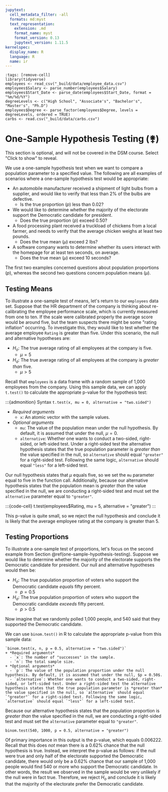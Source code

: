 ```yaml
---
jupytext:
  cell_metadata_filter: -all
  formats: md:myst
  text_representation:
    extension: .md
    format_name: myst
    format_version: 0.13
    jupytext_version: 1.11.5
kernelspec:
  display_name: R
  language: R
  name: ir
---
```


```{code-cell}
:tags: [remove-cell]
library(tidyverse)
employees <- read_csv("_build/data/employee_data.csv")
employees$Salary <- parse_number(employees$Salary)
employees$Start_Date <- parse_date(employees$Start_Date, format = "%m/%d/%Y")
degreeLevels <- c("High School", "Associate's", "Bachelor's", "Master's", "Ph.D")
employees$Degree <- parse_factor(employees$Degree, levels = degreeLevels, ordered = TRUE)
carbs <- read.csv("_build/data/carbs.csv")
```

# One-Sample Hypothesis Testing (&#9909;)

This section is optional, and will not be covered in the DSM course. Select "Click to show" to reveal.

We use a one-sample hypothesis test when we want to compare a population parameter to a specified value. The following are all examples of scenarios where a one-sample hypothesis test would be appropriate:

+ An automobile manufacturer received a shipment of light bulbs from a supplier, and would like to verify that less than 2% of the bulbs are defective.
  + Is the true proportion ($p$) less than 0.02?
+ We would like to determine whether the majority of the electorate support the Democratic candidate for president.
  + Does the true proportion ($p$)  exceed 0.50?
+ A food processing plant received a truckload of chickens from a local farmer, and needs to verify that the average chicken weighs at least two pounds. 
  + Does the true mean ($\mu$)  exceed 2 lbs?
+ A software company wants to determine whether its users interact with the homepage for at least ten seconds, on average. 
  +  Does the true mean ($\mu$) exceed 10 seconds?
  
The first two examples concerned questions about population proportions ($p$), whereas the second two questions concern population means ($\mu$).

## Testing Means

To illustrate a one-sample test of means, let's return to our `employees` data set. Suppose that the HR department of the company is thinking about re-calibrating the employee performance scale, which is currently measured from one to ten. If the scale were calibrated properly the average score would be around five, but the team suspects there might be some "rating inflation" occurring. To investigate this, they would like to test whether the average employee `Rating` is greater than five. Under this scenario, the null and alternative hypotheses are:

+ $H_o$: The true average rating of all employees at the company is five.
  + $\mu = 5$
+ $H_a$: The true average rating of all employees at the company is *greater than* five.
  + $\mu > 5$
  
Recall that `employees` is a data frame with a random sample of 1,000 employees from the company. Using this sample data, we can apply `t.test()` to calculate the appropriate p-value for the hypothesis test:

:::{admonition} Syntax
`t.test(x, mu = 0, alternative = "two.sided")`
+ *Required arguments*
  - `x`: An atomic vector with the sample values.
+ *Optional arguments*
  - `mu`: The value of the population mean under the null hypothesis. By default, it is assumed that under the null, $\mu = 0$.
  - `alternative`: Whether one wants to conduct a two-sided, right-sided, or left-sided test. Under a right-sided test the alternative hypothesis states that the true population parameter is *greater than* the value specified in the null, so `alternative` should equal `"greater"` for a right-sided test. Following the same logic, `alternative` should equal `"less"` for a left-sided test.

Our null hypothesis states that $\mu$ equals five, so we set the `mu` parameter equal to five in the function call. Additionally, because our alternative hypothesis states that the population mean is *greater than* the value specified in the null, we are conducting a right-sided test and must set the `alternative` parameter equal to `"greater"`.

:::{code-cell}
t.test(employees$Rating, mu = 5, alternative = "greater")
:::

This p-value is quite small, so we reject the null hypothesis and conclude it is likely that the average employee rating at the company is greater than 5.

## Testing Proportions

To illustrate a one-sample test of proportions, let's focus on the second example from Section \@ref(one-sample-hypothesis-testing). Suppose we would like to determine whether the majority of the electorate supports the Democratic candidate for president. Our null and alternative hypotheses would then be:

+ $H_o$: The true population proportion of voters who support the Democratic candidate *equals* fifty percent.
  + $p = 0.5$
+ $H_a$: The true population proportion of voters who support the Democratic candidate *exceeds* fifty percent.
  + $p > 0.5$
  
Now imagine that we randomly polled 1,000 people, and 540 said that they supported the Democratic candidate. 

We can use `binom.test()` in R to calculate the appropriate p-value from this sample data:

```{admonition} Syntax
`binom.test(x, n, p = 0.5, alternative = "two.sided")`
+ *Required arguments*
  - `x`: The number of "successes" in the sample.
  - `n`: The total sample size.
+ *Optional arguments*
  - `p`: The value of the population proportion under the null hypothesis. By default, it is assumed that under the null, $p = 0.50$.
  - `alternative`: Whether one wants to conduct a two-sided, right-sided, or left-sided test. Under a right-sided test the alternative hypothesis states that the true population parameter is *greater than* the value specified in the null, so `alternative` should equal `"greater"` for a right-sided test. Following the same logic, `alternative` should equal `"less"` for a left-sided test.
```
  
Because our alternative hypothesis states that the population proportion is *greater than* the value specified in the null, we are conducting a right-sided test and must set the `alternative` parameter equal to `"greater"`.

```{code-cell}
binom.test(540, 1000, p = 0.5, alternative = "greater")
```

Of primary importance in this output is the p-value, which equals 0.006222. Recall that this does *not* mean there is a 0.62% chance that the null hypothesis is true. Instead, we interpret the p-value as follows: if the null were true and only half of the electorate supported the Democratic candidate, there would only be a 0.62% chance that our sample of 1,000 people would find 540 or more who support the Democratic candidate. In other words, the result we observed in the sample would be very unlikely if the null were in fact true. Therefore, we reject $H_o$ and conclude it is likely that the majority of the electorate prefer the Democratic candidate.
